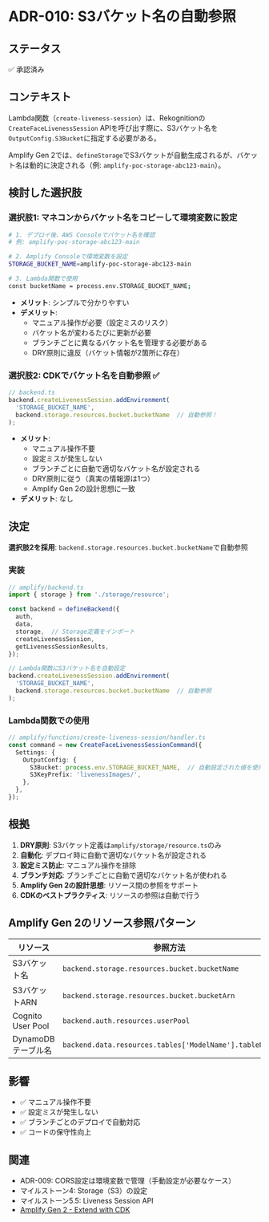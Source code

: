 # ADR-010: S3バケット名の自動参照

## ステータス
✅ 承認済み

## コンテキスト

Lambda関数（`create-liveness-session`）は、Rekognitionの`CreateFaceLivenessSession` APIを呼び出す際に、S3バケット名を`OutputConfig.S3Bucket`に指定する必要がある。

Amplify Gen 2では、`defineStorage`でS3バケットが自動生成されるが、バケット名は動的に決定される（例: `amplify-poc-storage-abc123-main`）。

## 検討した選択肢

### 選択肢1: マネコンからバケット名をコピーして環境変数に設定
```bash
# 1. デプロイ後、AWS Consoleでバケット名を確認
# 例: amplify-poc-storage-abc123-main

# 2. Amplify Consoleで環境変数を設定
STORAGE_BUCKET_NAME=amplify-poc-storage-abc123-main

# 3. Lambda関数で使用
const bucketName = process.env.STORAGE_BUCKET_NAME;
```
- **メリット**: シンプルで分かりやすい
- **デメリット**: 
  - マニュアル操作が必要（設定ミスのリスク）
  - バケット名が変わるたびに更新が必要
  - ブランチごとに異なるバケット名を管理する必要がある
  - DRY原則に違反（バケット情報が2箇所に存在）

### 選択肢2: CDKでバケット名を自動参照 ✅
```typescript
// backend.ts
backend.createLivenessSession.addEnvironment(
  'STORAGE_BUCKET_NAME',
  backend.storage.resources.bucket.bucketName  // 自動参照！
);
```
- **メリット**: 
  - マニュアル操作不要
  - 設定ミスが発生しない
  - ブランチごとに自動で適切なバケット名が設定される
  - DRY原則に従う（真実の情報源は1つ）
  - Amplify Gen 2の設計思想に一致
- **デメリット**: なし

## 決定

**選択肢2を採用**: `backend.storage.resources.bucket.bucketName`で自動参照

### 実装

```typescript
// amplify/backend.ts
import { storage } from './storage/resource';

const backend = defineBackend({
  auth,
  data,
  storage,  // Storage定義をインポート
  createLivenessSession,
  getLivenessSessionResults,
});

// Lambda関数にS3バケット名を自動設定
backend.createLivenessSession.addEnvironment(
  'STORAGE_BUCKET_NAME',
  backend.storage.resources.bucket.bucketName  // 自動参照
);
```

### Lambda関数での使用

```typescript
// amplify/functions/create-liveness-session/handler.ts
const command = new CreateFaceLivenessSessionCommand({
  Settings: {
    OutputConfig: {
      S3Bucket: process.env.STORAGE_BUCKET_NAME,  // 自動設定された値を使用
      S3KeyPrefix: 'livenessImages/',
    },
  },
});
```

## 根拠

1. **DRY原則**: S3バケット定義は`amplify/storage/resource.ts`のみ
2. **自動化**: デプロイ時に自動で適切なバケット名が設定される
3. **設定ミス防止**: マニュアル操作を排除
4. **ブランチ対応**: ブランチごとに自動で適切なバケット名が使われる
5. **Amplify Gen 2の設計思想**: リソース間の参照をサポート
6. **CDKのベストプラクティス**: リソースの参照は自動で行う

## Amplify Gen 2のリソース参照パターン

| リソース | 参照方法 |
|---------|---------|
| S3バケット名 | `backend.storage.resources.bucket.bucketName` |
| S3バケットARN | `backend.storage.resources.bucket.bucketArn` |
| Cognito User Pool | `backend.auth.resources.userPool` |
| DynamoDB テーブル名 | `backend.data.resources.tables['ModelName'].tableName` |

## 影響

- ✅ マニュアル操作不要
- ✅ 設定ミスが発生しない
- ✅ ブランチごとのデプロイで自動対応
- ✅ コードの保守性向上

## 関連

- ADR-009: CORS設定は環境変数で管理（手動設定が必要なケース）
- マイルストーン4: Storage（S3）の設定
- マイルストーン5.5: Liveness Session API
- [Amplify Gen 2 - Extend with CDK](https://docs.amplify.aws/react/build-a-backend/add-aws-services/cdk/)

